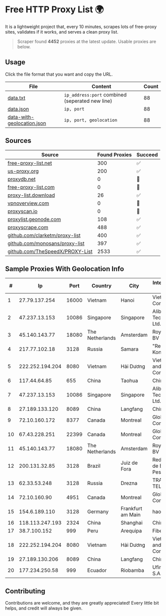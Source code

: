 
# Free HTTP Proxy List 🌍

It is a lightweight project that, every 10 minutes, scrapes lots of free-proxy sites, validates if it works, and serves a clean proxy list.


> Scraper found **4452** proxies at the latest update. Usable proxies are below.

## Usage

Click the file format that you want and copy the URL.


|File|Content|Count|
|----|-------|-----|
|[data.txt](https://raw.githubusercontent.com/themiralay/Proxy-List-World/master/data.txt)|`ip_address:port` combined (seperated new line)|88|
|[data.json](https://raw.githubusercontent.com/themiralay/Proxy-List-World/master/data.json)|`ip, port`|88|
|[data-with-geolocation.json](https://raw.githubusercontent.com/themiralay/Proxy-List-World/master/data-with-geolocation.json)|`ip, port, geolocation`|88|

## Sources

|Source|Found Proxies|Succeed|
|------|-------------|-------|
|[free-proxy-list.net](https://free-proxy-list.net)|300|✅|
|[us-proxy.org](https://www.us-proxy.org)|200|✅|
|[proxydb.net](http://proxydb.net)|0|🚫|
|[free-proxy-list.com](https://free-proxy-list.com/?page=&port=&type%5B%5D=http&type%5B%5D=https&up_time=0&search=Search)|0|🚫|
|[proxy-list.download](https://www.proxy-list.download/HTTP)|26|✅|
|[vpnoverview.com](https://vpnoverview.com/privacy/anonymous-browsing/free-proxy-servers)|0|🚫|
|[proxyscan.io](https://www.proxyscan.io)|0|🚫|
|[proxylist.geonode.com](https://proxylist.geonode.com/api/proxy-list?limit=300&page=1&sort_by=lastChecked&sort_type=desc&protocols=http,https)|108|✅|
|[proxyscrape.com](https://api.proxyscrape.com/v2/?request=displayproxies&protocol=http&timeout=10000&country=all&ssl=all&anonymity=all)|488|✅|
|[github.com/clarketm/proxy-list](https://raw.githubusercontent.com/clarketm/proxy-list/master/proxy-list-raw.txt)|400|✅|
|[github.com/monosans/proxy-list](https://raw.githubusercontent.com/monosans/proxy-list/main/proxies/http.txt)|397|✅|
|[github.com/TheSpeedX/PROXY-List](https://raw.githubusercontent.com/TheSpeedX/PROXY-List/master/http.txt)|2533|✅|


## Sample Proxies With Geolocation Info

|#|Ip|Port|Country|City|Internet Service Provider|
|-|--|----|-------|----|-------------------------|
|1|27.79.137.254|16000|Vietnam|Hanoi|Viettel Corporation|
|2|47.237.13.153|10086|Singapore|Singapore|Alibaba (US) Technology Co., Ltd.|
|3|45.140.143.77|18080|The Netherlands|Amsterdam|RoyaleHosting BV|
|4|217.77.102.18|3128|Russia|Samara|"Region Svyaz Konsalt" LLC|
|5|222.252.194.204|8080|Vietnam|Hải Dương|VietNam Post and Telecom Corporation|
|6|117.44.64.85|655|China|Taohua|Chinanet|
|7|47.237.13.153|10086|Singapore|Singapore|Alibaba (US) Technology Co., Ltd.|
|8|27.189.133.120|8089|China|Langfang|Chinanet|
|9|72.10.160.172|8377|Canada|Montreal|GloboTech Communications|
|10|67.43.228.251|22399|Canada|Montreal|GloboTech Communications|
|11|45.140.143.77|18080|The Netherlands|Amsterdam|RoyaleHosting BV|
|12|200.131.32.85|3128|Brazil|Juiz de Fora|Rede Nacional de Ensino e Pesquisa|
|13|62.33.53.248|3128|Russia|Drezna|TRANS-TELECOM|
|14|72.10.160.90|4951|Canada|Montreal|GloboTech Communications|
|15|154.6.189.110|3128|Germany|Frankfurt am Main|haoxiangyun|
|16|118.113.247.193|2324|China|Shanghai|Chinanet|
|17|38.7.100.152|999|Peru|Arequipa|Fiber Fix|
|18|222.252.194.204|8080|Vietnam|Hải Dương|VietNam Post and Telecom Corporation|
|19|27.189.130.206|8089|China|Langfang|Chinanet|
|20|177.234.250.58|999|Ecuador|Riobamba|Ufinet Panama S.A.|



## Contributing

Contributions are welcome, and they are greatly appreciated! Every
little bit helps, and credit will always be given.

